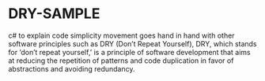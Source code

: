 # DRY-SAMPLE
c# to explain code simplicity movement goes hand in hand with other software principles such as DRY (Don’t Repeat Yourself),
DRY, which stands for ‘don’t repeat yourself,’ is a principle of software development that aims at reducing the repetition of patterns and code duplication in favor of abstractions and avoiding redundancy.
